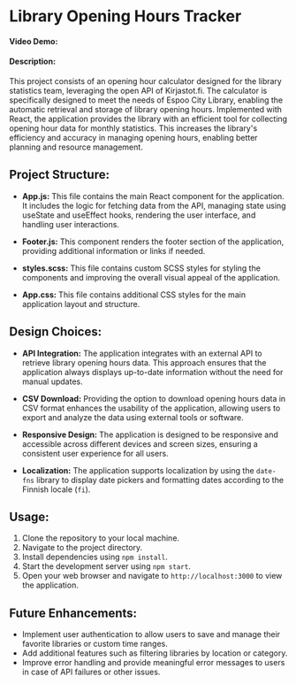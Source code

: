 # Library Opening Hours Tracker

#### Video Demo: 

#### Description:

This project consists of an opening hour calculator designed for the library statistics team, leveraging the open API of Kirjastot.fi.
The calculator is specifically designed to meet the needs of Espoo City Library, enabling the automatic retrieval and storage of library opening hours.
Implemented with React, the application provides the library with an efficient tool for collecting opening hour data for monthly statistics.
This increases the library's efficiency and accuracy in managing opening hours, enabling better planning and resource management.

## Project Structure:

- **App.js:** This file contains the main React component for the application. It includes the logic for fetching data from the API, managing state using useState and useEffect hooks, rendering the user interface, and handling user interactions.

- **Footer.js:** This component renders the footer section of the application, providing additional information or links if needed.

- **styles.scss:** This file contains custom SCSS styles for styling the components and improving the overall visual appeal of the application.

- **App.css:** This file contains additional CSS styles for the main application layout and structure.

## Design Choices:

- **API Integration:** The application integrates with an external API to retrieve library opening hours data. This approach ensures that the application always displays up-to-date information without the need for manual updates.

- **CSV Download:** Providing the option to download opening hours data in CSV format enhances the usability of the application, allowing users to export and analyze the data using external tools or software.

- **Responsive Design:** The application is designed to be responsive and accessible across different devices and screen sizes, ensuring a consistent user experience for all users.

- **Localization:** The application supports localization by using the `date-fns` library to display date pickers and formatting dates according to the Finnish locale (`fi`).

## Usage:

1. Clone the repository to your local machine.
2. Navigate to the project directory.
3. Install dependencies using `npm install`.
4. Start the development server using `npm start`.
5. Open your web browser and navigate to `http://localhost:3000` to view the application.

## Future Enhancements:

- Implement user authentication to allow users to save and manage their favorite libraries or custom time ranges.
- Add additional features such as filtering libraries by location or category.
- Improve error handling and provide meaningful error messages to users in case of API failures or other issues.

